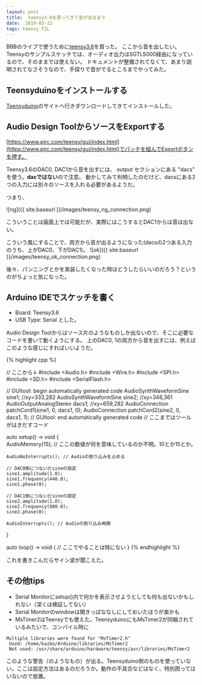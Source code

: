 ```yaml
---
layout: post
title:  teensy3.6を買ってきて音が出るまで
date:  2019-03-13
tags: teensy TIL
---
```

BBBのライブで使うために[teensy3.6](https://www.pjrc.com/store/teensy36.html)を買った。
ここから音を出したい。Teensyのサンプルスケッチでは、オーディオ出力はSGTL5000経由になっているので、そのままでは使えない。
ドキュメントが整備されてなくて、あまり説明されてなさそうなので、手探りで音がでるところまでやってみた。

## Teensyduinoをインストールする
[Teensyduino](https://www.pjrc.com/teensy/teensyduino.html)のサイトへ行きダウンロードしてきてインストールした。

## Audio Design ToolからソースをExportする
[https://www.pjrc.com/teensy/gui/index.html](https://www.pjrc.com/teensy/gui/index.html)でパッチを組んでExportボタンを押す。

Teensy3.6のDAC0, DAC1から音を出すには、 output セクションにある "dacs" を使う。**dacではない**ので注意。
動かしてみて判明したのだけど、dacsにある2つの入力には別々のソースを入れる必要があるようだ。

つまり、

![ng]({{ site.baseurl }}/images/teensy_ng_connection.png)

こういうことは画面上では可能だが、実際にはこうするとDAC1からは音は出ない。

こういう風にすることで、両方から音が出るようになった(dacsの2つある入力のうち、上がDAC0、下がDAC1)。
![ok]({{ site.baseurl }}/images/teensy_ok_connection.png)

後々、パンニングとかを実装したくなった時はどうしたらいいのだろう？というのがちょっと気になった。


## Arduino IDEでスケッチを書く
- Board: Teensy3.6
- USB Type: Serial
とした。

Audio Design Toolからはソース片のようなものしか出ないので、そこに必要なコードを書いて動くようにする。
上のDAC0, 1の両方から音を出すには、例えばこのような感じにすればいいようだ。

{% highlight cpp %}

// ここから↓
#include <Audio.h>
#include <Wire.h>
#include <SPI.h>
#include <SD.h>
#include <SerialFlash.h>

// GUItool: begin automatically generated code
AudioSynthWaveformSine   sine1;          //xy=333,282
AudioSynthWaveformSine   sine2;          //xy=346,361
AudioOutputAnalogStereo  dacs1;          //xy=659,282
AudioConnection          patchCord1(sine1, 0, dacs1, 0);
AudioConnection          patchCord2(sine2, 0, dacs1, 1);
// GUItool: end automatically generated code
// ここまではツールがはきだすコード

auto setup() -> void {     
    AudioMemory(15); // ここの数値が何を意味しているのか不明。10とか15とか。
    
    AudioNoInterrupts(); // Audioの割り込みを止める
    
    // DAC0側につないだsineの設定
    sine1.amplitude(1.0); 
    sine1.frequency(440.0);
    sine1.phase(0);

    // DAC1側につないだsineの設定
    sine2.amplitude(1.0);
    sine2.frequency(880.0);
    sine2.phase(0);

    AudioInterrupts(); // Audioの割り込み再開
}

auto loop() -> void {
    // ここでやることは特にない
}
{% endhighlight %}

これを書きこんだらサイン波が聞こえた。

## その他tips
- Serial Monitorにsetup()内で何かを表示させようとしても何も出ないかもしれない（深くは検証してない）
- Serial Monitorのwindowは開きっぱななしにしておいたほうが楽かも
- MsTimer2はTeensyでも使えた。TeensyduinoにもMsTimer2が同梱されているみたいで、コンパイル時に
```
Multiple libraries were found for "MsTimer2.h"
 Used: /home/kazbo/Arduino/libraries/MsTimer2
 Not used: /usr/share/arduino/hardware/teensy/avr/libraries/MsTimer2
 ```
このような警告（のようなもの）が出る。Teensyduino側のものを使っていない。ここは設定方法はあるのだろうか。動作の不具合などはなく、特別困ってはいないので放置。

